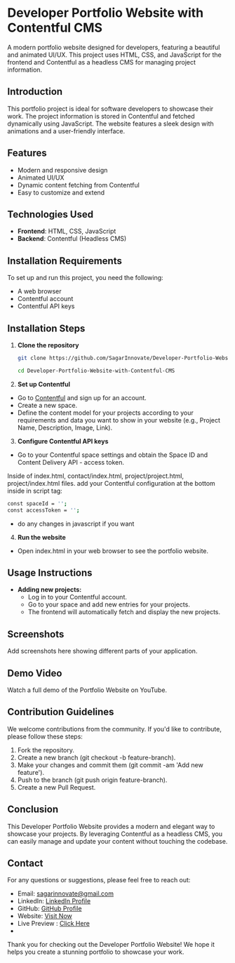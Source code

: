 # Developer Portfolio Website with Contentful CMS

A modern portfolio website designed for developers, featuring a beautiful and animated UI/UX. This project uses HTML, CSS, and JavaScript for the frontend and Contentful as a headless CMS for managing project information.

## Introduction

This portfolio project is ideal for software developers to showcase their work. The project information is stored in Contentful and fetched dynamically using JavaScript. The website features a sleek design with animations and a user-friendly interface.

## Features

- Modern and responsive design
- Animated UI/UX
- Dynamic content fetching from Contentful
- Easy to customize and extend

## Technologies Used

- **Frontend**: HTML, CSS, JavaScript
- **Backend**: Contentful (Headless CMS)

## Installation Requirements

To set up and run this project, you need the following:

- A web browser
- Contentful account
- Contentful API keys

## Installation Steps

1. **Clone the repository**
   ```sh
   git clone https://github.com/SagarInnovate/Developer-Portfolio-Website-with-Contentful-CMS.git
   
   cd Developer-Portfolio-Website-with-Contentful-CMS
   
2. **Set up Contentful**

- Go to [Contentful](https://www.contentful.com/) and sign up for an account.
- Create a new space.
- Define the content model for your projects according to your requirements and data you want to show in your website (e.g., Project Name, Description, Image, Link).

3. **Configure Contentful API keys**

- Go to your Contentful space settings and obtain the Space ID and Content Delivery API - access token.

Inside of  index.html, contact/index.html, project/project.html, project/index.html files. add your Contentful configuration at the bottom inside in script tag:
    
```bash
const spaceId = '';
const accessToken = '';
```

- do any changes in javascript if you want

4. **Run the website**

- Open index.html in your web browser to see the portfolio website.


## Usage Instructions

- **Adding new projects:**
    - Log in to your Contentful account.
    - Go to your space and add new entries for your projects.
    - The frontend will automatically fetch and display the new projects.
    

## Screenshots
Add screenshots here showing different parts of your application.

## Demo Video
Watch a full demo of the Portfolio Website on YouTube.

## Contribution Guidelines
We welcome contributions from the community. If you'd like to contribute, please follow these steps:

1. Fork the repository.
2. Create a new branch (git checkout -b feature-branch).
3. Make your changes and commit them (git commit -am 'Add new feature').
4. Push to the branch (git push origin feature-branch).
5. Create a new Pull Request.

## Conclusion
This Developer Portfolio Website provides a modern and elegant way to showcase your projects. By leveraging Contentful as a headless CMS, you can easily manage and update your content without touching the codebase.

## Contact
For any questions or suggestions, please feel free to reach out:

- Email: sagarinnovate@gmail.com
- LinkedIn: [LinkedIn Profile](https://www.linkedin.com/in/sagarinnovate/)
- GitHub:  [GitHub Profile](https://github.com/sagarinnovate)
- Website: [Visit Now ](https://sagarinnovate.growmediax.com/)
- Live Preview : [ Click Here ](https://sagarinnovate.onrender.com/)
- 
Thank you for checking out the Developer Portfolio Website! We hope it helps you create a stunning portfolio to showcase your work.
